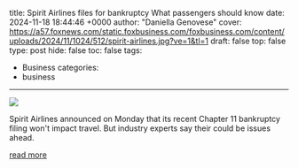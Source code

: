 title: Spirit Airlines files for bankruptcy What passengers should know
date: 2024-11-18 18:44:46 +0000
author: "Daniella Genovese"
cover: https://a57.foxnews.com/static.foxbusiness.com/foxbusiness.com/content/uploads/2024/11/1024/512/spirit-airlines.jpg?ve=1&tl=1
draft: false
top: false
type: post
hide: false
toc: false
tags:
  - Business
categories:
  - business
---

![](https://a57.foxnews.com/static.foxbusiness.com/foxbusiness.com/content/uploads/2024/11/1024/512/spirit-airlines.jpg?ve=1&tl=1)

Spirit Airlines announced on Monday that its recent Chapter 11 bankruptcy filing won't impact travel. But industry experts say their could be issues ahead.

[read more](https://www.foxbusiness.com/lifestyle/spirit-airlines-files-bankruptcy-what-passengers-should-know)
